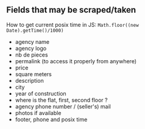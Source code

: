 ## Fields that may be scraped/taken

How to get current posix time in JS: `Math.floor((new Date).getTime()/1000)`

- agency name
- agency logo
- nb de pieces
- permalink (to access it properly from anywhere)
- price
- square meters
- description
- city
- year of construction
- where is the flat, first, second floor ?
- agency phone number / (seller's) mail
- photos if available
- footer, phone and posix time
